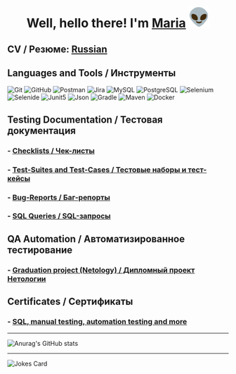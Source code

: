 <h1 align="center">Well, hello there! I'm <a href="https://t.me/meritra" target="_blank">Maria</a>
<img src="assets/alien1.gif" height="47"/></h1>

## **CV / Резюме:** [Russian](https://docs.google.com/document/d/1OgBUELgGS_7OfvFVZSlnufIVtYbjTPlL/edit?usp=sharing&ouid=103241966364335591429&rtpof=true&sd=true)

## Languages and Tools / Инструменты
![Git](https://img.shields.io/badge/-Git-F24343?style=for-the-badge&logo=Git&logoColor=FFFFFF)
![GitHub](https://img.shields.io/badge/-GitHub-1a1919?style=for-the-badge&logo=GitHub&logoColor=FFFFFF)
![Postman](https://img.shields.io/badge/Postman-fff?style=for-the-badge&logo=postman&logoColor=f76935)
![Jira](https://img.shields.io/badge/-Jira-0059FF?style=for-the-badge&logo=Jira&logoColor=FFFFFF)
![MySQL](https://img.shields.io/badge/-MySQL-62A3E4?style=for-the-badge&logo=MySQL&logoColor=FFFFFF)
![PostgreSQL](https://img.shields.io/badge/-PostgreSQL-9049E1?style=for-the-badge&logo=PostgreSQL&logoColor=FFFFFF)
![Selenium](https://img.shields.io/badge/-Selenium-07CD14?style=for-the-badge&logo=Selenium&logoColor=FFFFFF)
![Selenide](https://img.shields.io/badge/-Selenide-EBA907?style=for-the-badge&logo=Selenium&logoColor=FFFFFF)
![Junit5](https://img.shields.io/badge/-Junit5-45BE1B?style=for-the-badge&logo=Junit5&logoColor=FFFFFF)
![Json](https://img.shields.io/badge/-Json-1a1919?style=for-the-badge&logo=Json&logoColor=FFFFFF)
![Gradle](https://img.shields.io/badge/-Gradle-07765D?style=for-the-badge&logo=Gradle&logoColor=FFFFFF)
![Maven](https://img.shields.io/badge/-Apache_Maven-CE0067?style=for-the-badge&logo=ApacheMaven&logoColor=FFFFFF)
![Docker](https://img.shields.io/badge/-Docker-00D6F8?style=for-the-badge&logo=Docker&logoColor=FFFFFF)

## Testing Documentation / Тестовая документация
### - [Checklists / Чек-листы](https://github.com/MeritRa/checklist)
### - [Test-Suites and Test-Cases / Тестовые наборы и тест-кейсы](https://github.com/MeritRa/test-cases)
### - [Bug-Reports / Баг-репорты](https://github.com/MeritRa/bug-reports)
### - [SQL Queries / SQL-запросы](https://github.com/MeritRa/sql)

## QA Automation / Автоматизированное тестирование
### - [Graduation project (Netology) / Дипломный проект Нетологии](https://github.com/MeritRa/diploma)

## Certificates / Сертификаты
### - [SQL, manual testing, automation testing and more](https://github.com/MeritRa/certificates) 
***
![Anurag's GitHub stats](https://github-readme-stats.vercel.app/api?username=MeritRa&show_icons=true&theme=cobalt) 
***
![Jokes Card](https://readme-jokes.vercel.app/api?show_icons=true&theme=cobalt) 
